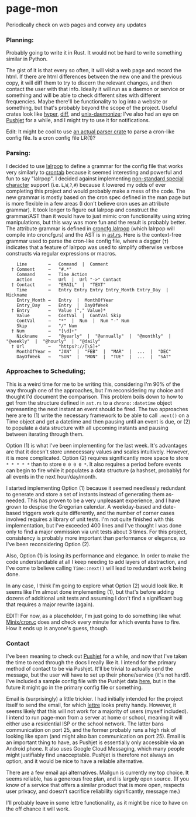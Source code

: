 # page-mon
Periodically check on web pages and convey any updates

### Planning:
Probably going to write it in Rust. It would not be hard to write something similar in Python.

The gist of it is that every so often, it will visit a web page and record the html. If there are html differences between the new one and the previous copy, it will diff them to try to discern the relevant changes, and then contact the user with that info. 
Ideally it will run as a daemon or service or something and will be able to check different sites with different frequencies. Maybe there'll be functionality to log into a website or something, but that's probably beyond the scope of the project. 
Useful crates look like [hyper](https://crates.io/crates/hyper), [diff](https://crates.io/crates/diff), and [unix-daemonize](https://crates.io/crates/unix-daemonize); I've also had an eye on [Pushjet](https://pushjet.io/) for a while, and I might try to use it for notifications.  

Edit: It might be cool to use [an actual parser crate](https://crates.io/crates/lalrpop) to parse a cron-like config file. Is a cron config file LR(1)? 


### Parsing:
I decided to use [lalrpop](https://crates.io/crates/lalrpop) to define a grammar for the config file that works very similarly to [crontab](http://linux.die.net/man/5/crontab) because it seemed interesting and powerful and fun to say "lalrpop". 
I decided against implementing [non-standard special character](https://en.wikipedia.org/wiki/Cron#Non-Standard_Characters) support (i.e. `L`,`W`,`?`,`#`) because it lowered my odds of ever completing this project and would probably make a mess of the code.
The new grammar is mostly based on the cron spec defined in the man page but is more flexible in a few areas (I don't believe cron uses an attribute grammar). 
It took longer to figure out lalrpop and construct the grammar/AST than it would have to just mimic cron functionality using string manipulations, but this way was more fun and the result is probably better. 
The attribute grammar is defined in [croncfg.lalrpop](src/croncfg.lalrpop) (which lalrpop will compile into croncfg.rs) and the AST is in [ast.rs](src/ast.rs). 
Here is the context-free grammar used to parse the cron-like config file, where a dagger (`†`) indicates that a feature of lalrpop was used to simplify otherwise verbose constructs via regular expressions or macros. 

```
    Line        →   Command  |  Comment
  † Comment     →   "#.*"
    Command     →   Time Action
    Action      →   Url  |  Url "->" Contact
  † Contact     →   "EMAIL"  |  "TEXT"
    Time        →   Entry Entry Entry Entry_Month Entry_Day  |  Nickname
    Entry_Month →   Entry  |  MonthOfYear
    Entry_Day   →   Entry  |  DayOfWeek
  † Entry       →   Value ("," Value)*
    Value       →   ContVal  |  ContVal Skip
    ContVal     →   "*"  |  Num  |  Num "-" Num
    Skip        →   "/" Num
  † Num         →   "[\d]+"
    Nickname    →   "@yearly"  |  "@annually"  |  "@monthly"  |  "@weekly"  |  "@hourly"  |  "@daily" 
  † Url         →   "https?://[\S]+"
    MonthOfYear →   "JAN"  |  "FEB"  |  "MAR"  |  ...  |  "DEC"
    DayOfWeek   →   "SUN"  |  "MON"  |  "TUE"  |  ...  |  "SAT"
```

### Approaches to Scheduling;
This is a weird time for me to be writing this, considering I'm 90% of the way through one of the approaches, but I'm reconsidering my choice and thought I'd document the comparison. 
This problem boils down to how to get from the structure defined in `ast.rs` to a `chrono::datetime` object representing the next instant an event should be fired. The two approaches here are to 
(1) write the necessary framework to be able to call `.next()` on a Time object and get a datetime and then pausing until an event is due, or 
(2) to populate a data structure with all upcoming instants and pausing between iterating through them.

Option (1) is what I've been implementing for the last week. It's advantages are that it doesn't store unnecessary values and scales intuitively. However, it is more complicated.
Option (2) requires significantly more space to store `* * * * *` than to store `0 0 0 0 *`. It also requires a period before events can begin to fire while it populates a data structure (a hashset, probably) for all events in the next hour/day/month.

I started implementing Option (1) because it seemed needlessly redundant to generate and store a set of instants instead of generating them as-needed. This has proven to be a very unpleasant experience, and I have grown to despise the Gregorian calendar. A weekday-based and date-based triggers work quite differently, and the number of corner cases involved requires a library of unit tests. I'm not quite finished with this implementation, but I've exceeded 400 lines and I've thought I was done only to find a major ommission via unit tests about 3 times. 
For this project, consistency is probably more important than performance or elegance, so I've been reconsidering Option (2).

Also, Option (1) is losing its performance and elegance. In order to make the code understandable at all I keep needing to add layers of abstraction, and I've come to believe calling `Time::next()` will lead to redundant work being done. 

In any case, I think I'm going to explore what Option (2) would look like. It seems like I'm almost done implementing (1), but that's before adding dozens of additional unit tests and assuming I don't find a significant bug that requires a major rewrite (again).

EDIT: For now, as a placeholder, I'm just going to do something like what [Minix/cron.c](http://www.cise.ufl.edu/~cop4600/cgi-bin/lxr/http/source.cgi/commands/simple/cron.c) does and check every minute for which events have to fire. How it ends up is anyone's guess, though.

### Contact
I've been meaning to check out [Pushjet](http://docs.pushjet.io/) for a while, and now that I've taken the time to read through the docs I really like it. I intend for the primary method of contact to be via Pushjet. It'll be trivial to actually send the message, but the user will have to set up their phone/service (it's not hard!). I've included a sample config file with the Pushjet data [here](src/pushjet.json), but in the future it might go in the primary config file or something.

Email is (surprisingly) a little trickier. I had initially intended for the project itself to send the email, for which [lettre](http://lettre.github.io/lettre/lettre/index.html) looks pretty handy.
However, it seems likely that this will not work for a majority of users (myself included). I intend to run page-mon from a server at home or school, meaning it will either use a residential ISP or the school network. The latter bans communication on port 25, and the former probably runs a high risk of looking like spam (and might also ban communication on port 25). Email is an important thing to have, as Pushjet is essentially only accessible via an Android phone. It also uses Google Cloud Messaging, which many people might justifiably find unacceptable. Pushjet is therefore not always an option, and it would be nice to have a reliable alternative.

There are a few email api alternatives. Mailgun is currently my top choice. It seems reliable, has a generous free plan, and is largely open source. (If you know of a service that offers a similar product that is more open, respects user privacy, and doesn't sacrifice reliability significantly, message me.) 

I'll probably leave in some lettre functionality, as it might be nice to have on the off chance it will work.


